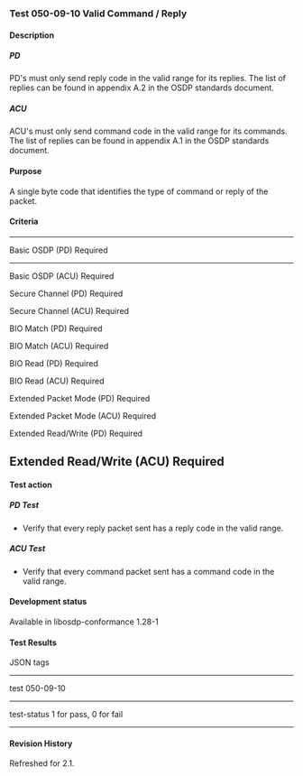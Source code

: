 ### Test 050-09-10 Valid Command / Reply

#### Description

##### PD

PD's must only send reply code in the valid range for its replies. The
list of replies can be found in appendix A.2 in the OSDP standards
document.

##### ACU

ACU's must only send command code in the valid range for its commands.
The list of replies can be found in appendix A.1 in the OSDP standards
document.

#### Purpose

A single byte code that identifies the type of command or reply of the
packet.

#### Criteria

  -----------------------------------------------------------------------
  Basic OSDP (PD)                     Required
  ----------------------------------- -----------------------------------
  Basic OSDP (ACU)                    Required

  Secure Channel (PD)                 Required

  Secure Channel (ACU)                Required

  BIO Match (PD)                      Required

  BIO Match (ACU)                     Required

  BIO Read (PD)                       Required

  BIO Read (ACU)                      Required

  Extended Packet Mode (PD)           Required

  Extended Packet Mode (ACU)          Required

  Extended Read/Write (PD)            Required

  Extended Read/Write (ACU)           Required
  -----------------------------------------------------------------------

#### Test action

##### PD Test

- Verify that every reply packet sent has a reply code in the valid
  range.

##### ACU Test

- Verify that every command packet sent has a command code in the valid
  range.

#### Development status

Available in libosdp-conformance 1.28-1

#### Test Results

JSON tags

  -----------------------------------------------------------------------
  test                                050-09-10
  ----------------------------------- -----------------------------------
  test-status                         1 for pass, 0 for fail

  -----------------------------------------------------------------------

#### Revision History

Refreshed for 2.1.
